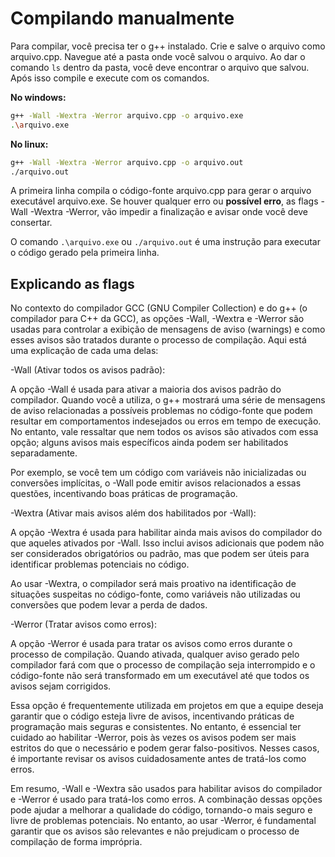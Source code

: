 # Compilando manualmente

Para compilar, você precisa ter o g++ instalado. Crie e salve o arquivo como arquivo.cpp. Navegue até a pasta onde você salvou o arquivo. Ao dar o comando `ls` dentro da pasta, você deve encontrar o arquivo que salvou. Após isso compile e execute com os comandos.

**No windows:**

```bash
g++ -Wall -Wextra -Werror arquivo.cpp -o arquivo.exe
.\arquivo.exe
```

**No linux:**

```bash
g++ -Wall -Wextra -Werror arquivo.cpp -o arquivo.out
./arquivo.out
```

A primeira linha compila o código-fonte arquivo.cpp para gerar o arquivo executável arquivo.exe. Se houver qualquer erro ou **possível erro**, as flags -Wall -Wextra -Werror, vão impedir a finalização e avisar onde você deve consertar.

O comando `.\arquivo.exe` ou `./arquivo.out` é uma instrução para executar o código gerado pela primeira linha.

## Explicando as flags

No contexto do compilador GCC (GNU Compiler Collection) e do g++ (o compilador para C++ da GCC), as opções -Wall, -Wextra e -Werror são usadas para controlar a exibição de mensagens de aviso (warnings) e como esses avisos são tratados durante o processo de compilação. Aqui está uma explicação de cada uma delas:

-Wall (Ativar todos os avisos padrão):

A opção -Wall é usada para ativar a maioria dos avisos padrão do compilador. Quando você a utiliza, o g++ mostrará uma série de mensagens de aviso relacionadas a possíveis problemas no código-fonte que podem resultar em comportamentos indesejados ou erros em tempo de execução. No entanto, vale ressaltar que nem todos os avisos são ativados com essa opção; alguns avisos mais específicos ainda podem ser habilitados separadamente.

Por exemplo, se você tem um código com variáveis não inicializadas ou conversões implícitas, o -Wall pode emitir avisos relacionados a essas questões, incentivando boas práticas de programação.

-Wextra (Ativar mais avisos além dos habilitados por -Wall):

A opção -Wextra é usada para habilitar ainda mais avisos do compilador do que aqueles ativados por -Wall. Isso inclui avisos adicionais que podem não ser considerados obrigatórios ou padrão, mas que podem ser úteis para identificar problemas potenciais no código.

Ao usar -Wextra, o compilador será mais proativo na identificação de situações suspeitas no código-fonte, como variáveis não utilizadas ou conversões que podem levar a perda de dados.

-Werror (Tratar avisos como erros):

A opção -Werror é usada para tratar os avisos como erros durante o processo de compilação. Quando ativada, qualquer aviso gerado pelo compilador fará com que o processo de compilação seja interrompido e o código-fonte não será transformado em um executável até que todos os avisos sejam corrigidos.

Essa opção é frequentemente utilizada em projetos em que a equipe deseja garantir que o código esteja livre de avisos, incentivando práticas de programação mais seguras e consistentes. No entanto, é essencial ter cuidado ao habilitar -Werror, pois às vezes os avisos podem ser mais estritos do que o necessário e podem gerar falso-positivos. Nesses casos, é importante revisar os avisos cuidadosamente antes de tratá-los como erros.

Em resumo, -Wall e -Wextra são usados para habilitar avisos do compilador e -Werror é usado para tratá-los como erros. A combinação dessas opções pode ajudar a melhorar a qualidade do código, tornando-o mais seguro e livre de problemas potenciais. No entanto, ao usar -Werror, é fundamental garantir que os avisos são relevantes e não prejudicam o processo de compilação de forma imprópria.